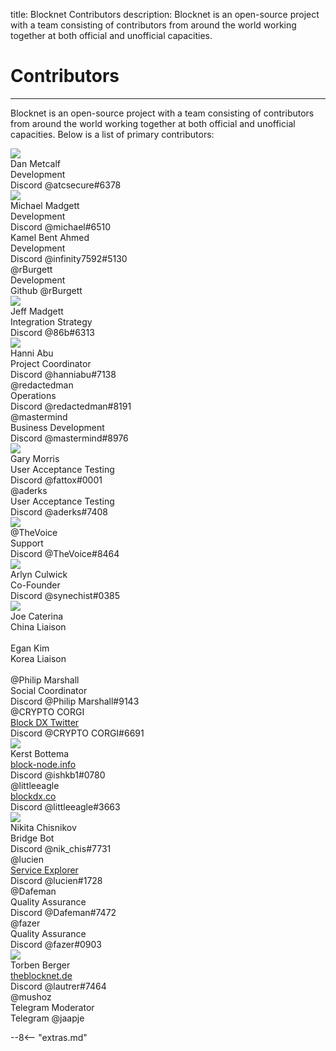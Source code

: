 title: Blocknet Contributors
description: Blocknet is an open-source project with a team consisting of contributors from around the world working together at both official and unofficial capacities.


# Contributors

---

Blocknet is an open-source project with a team consisting of contributors from around the world working together at both official and unofficial capacities. Below is a list of primary contributors:



<div id="bn-contributor-group">

<!-- contributor template -->
<!--
<div class="contributor">
	<div class="fa fa-user-circle" aria-hidden="true"></div>
	<div class="img-round"><img src="/img/contributors/[image-name]"></div>
	<div class="name">[name]&nbsp;&nbsp;
		<a href="" target="_blank"><i class="fa fa-linkedin-square fa-1x" aria-hidden="true"></i></a>
	</div>
	<div class="title">[title]</div>
	<div class="platform">Discord <span class="handle">[handle]</span></div>
</div> 
-->

<div class="contributor">
	<div class="img-round"><img src="/img/contributors/dan-metcalf.jpg"></div>
	<div class="name">Dan Metcalf&nbsp;&nbsp;
		<a href="https://www.linkedin.com/in/dan-metcalf-b821a812/" target="_blank"><i class="fa fa-linkedin-square" aria-hidden="true"></i></a>
	</div>
	<div class="title">Development</div>
	<div class="platform">Discord <span class="handle">@atcsecure#6378</span></div>
</div>

<div class="contributor">
	<div class="img-round"><img src="/img/contributors/michael-madgett.jpg"></div>
	<div class="name">Michael Madgett&nbsp;&nbsp;
		<a href="https://www.linkedin.com/in/mmadgett/" target="_blank"><i class="fa fa-linkedin-square" aria-hidden="true"></i></a>
	</div>
	<div class="title">Development</div>
	<div class="platform">Discord <span class="handle">@michael#6510</span></div>
</div>

<div class="contributor">
	<div class="fa fa-user-circle" aria-hidden="true"></div>
	<div class="name">Kamel Bent Ahmed&nbsp;&nbsp;
		<a href="https://www.linkedin.com/in/kamel-bent-ahmed-66211b13/" target="_blank"><i class="fa fa-linkedin-square" aria-hidden="true"></i></a>
	</div>
	<div class="title">Development</div>
	<div class="platform">Discord <span class="handle">@infinity7592#5130</span></div>
</div>

<div class="contributor">
	<div class="fa fa-user-circle" aria-hidden="true"></div>
	<div class="name">@rBurgett</div>
	<div class="title">Development</div>
	<div class="platform">Github <span class="handle">@rBurgett</span></div>
</div>

<div class="contributor">
	<div class="img-round"><img src="/img/contributors/jeff-madgett.jpg"></div>
	<div class="name">Jeff Madgett&nbsp;&nbsp;
		<a href="https://www.linkedin.com/in/jeff-madgett/" target="_blank"><i class="fa fa-linkedin-square fa-1x" aria-hidden="true"></i></a>
	</div>
	<div class="title">Integration Strategy</div>
	<div class="platform">Discord <span class="handle">@86b#6313</span></div>
</div>

<div class="contributor">
	<div class="img-round"><img src="/img/contributors/hanni-abu.jpg"></div>
	<div class="name">Hanni Abu&nbsp;&nbsp;
		<a href="https://www.linkedin.com/in/hanni-abu-21731525/" target="_blank"><i class="fa fa-linkedin-square fa-1x" aria-hidden="true"></i></a>
	</div>
	<div class="title">Project Coordinator</div>
	<div class="platform">Discord <span class="handle">@hanniabu#7138</span></div>
</div>

<div class="contributor">
	<div class="fa fa-user-circle" aria-hidden="true"></div>
	<div class="name">@redactedman</div>
	<div class="title">Operations</div>
	<div class="platform">Discord <span class="handle">@redactedman#8191</span></div>
</div>

<div class="contributor">
	<div class="fa fa-user-circle" aria-hidden="true"></div>
	<div class="name">@mastermind</div>
	<div class="title">Business Development</div>
	<div class="platform">Discord <span class="handle">@mastermind#8976</span></div>
</div>

<div class="contributor">
	<div class="img-round"><img src="/img/contributors/gary-morris.jpg"></div>
	<div class="name">Gary Morris&nbsp;&nbsp;
		<a href="https://www.linkedin.com/in/fattox/" target="_blank"><i class="fa fa-linkedin-square fa-1x" aria-hidden="true"></i></a>
	</div>
	<div class="title">User Acceptance Testing</div>
	<div class="platform">Discord <span class="handle">@fattox#0001</span></div>
</div>

<div class="contributor">
	<div class="fa fa-user-circle" aria-hidden="true"></div>
	<div class="name">@aderks</div>
	<div class="title">User Acceptance Testing</div>
	<div class="platform">Discord <span class="handle">@aderks#7408</span></div>
</div>

<div class="contributor">
	<div class="img-round"><img src="/img/contributors/thevoice.jpg"></div>
	<div class="name">@TheVoice</div>
	<div class="title">Support</div>
	<div class="platform">Discord <span class="handle">@TheVoice#8464</span></div>
</div>

<div class="contributor">
	<div class="img-round"><img src="/img/contributors/arlyn-culwick.jpg"></div>
	<div class="name">Arlyn Culwick&nbsp;&nbsp;
		<a href="https://www.linkedin.com/in/arlynculwick/" target="_blank"><i class="fa fa-linkedin-square fa-1x" aria-hidden="true"></i></a>
	</div>
	<div class="title">Co-Founder</div>
	<div class="platform">Discord <span class="handle">@synechist#0385</span></div>
</div>

<div class="contributor">
	<div class="img-round"><img src="/img/contributors/joe-caterina.jpg"></div>
	<div class="name">Joe Caterina&nbsp;&nbsp;
		<a href="https://www.linkedin.com/in/josephcaterina/" target="_blank"><i class="fa fa-linkedin-square fa-1x" aria-hidden="true"></i></a>
	</div>
	<div class="title">China Liaison</div>
	<div class="platform">&nbsp; <span class="handle"></span></div>
</div>

<div class="contributor">
	<div class="fa fa-user-circle" aria-hidden="true"></div>
	<div class="name">Egan Kim&nbsp;&nbsp;
		<a href="https://www.linkedin.com/in/josephcaterina/" target="_blank"><i class="fa fa-linkedin-square fa-1x" aria-hidden="true"></i></a>
	</div>
	<div class="title">Korea Liaison</div>
	<div class="platform">&nbsp; <span class="handle"></span></div>
</div>

<div class="contributor">
	<div class="fa fa-user-circle" aria-hidden="true"></div>
	<div class="name">@Philip Marshall</div>
	<div class="title">Social Coordinator</div>
	<div class="platform">Discord <span class="handle">@Philip Marshall#9143</span></div>
</div>

<div class="contributor">
	<div class="fa fa-user-circle" aria-hidden="true"></div>
	<div class="name">@CRYPTO CORGI</div>
	<div class="title"><a href="https://twitter.com/BlockDXExchange" target="_blank">Block DX Twitter</a></div>
	<div class="platform">Discord <span class="handle">@CRYPTO CORGI#6691</span></div>
</div>

<!-- <div class="contributor">
	<div class="fa fa-user-circle" aria-hidden="true"></div>
	<div class="name">@cryptoved</div>
	<div class="title">Social Media</div>
	<div class="platform">Discord <span class="handle">@cryptoved#1961</span></div>
</div> -->

<div class="contributor">
	<div class="img-round"><img src="/img/contributors/kerst-bottema.jpg"></div>
	<div class="name">Kerst Bottema&nbsp;&nbsp;
		<a href="https://www.linkedin.com/in/kerst-bottema-436b4a26/" target="_blank"><i class="fa fa-linkedin-square fa-1x" aria-hidden="true"></i></a>
	</div>
	<div class="title"><a href="https://block-node.info/" target="_blank">block-node.info</a></div>
	<div class="platform">Discord <span class="handle">@ishkb1#0780</span></div>
</div>

<div class="contributor">
	<div class="fa fa-user-circle" aria-hidden="true"></div>
	<div class="name">@littleeagle&nbsp;&nbsp;
		<a href="https://twitter.com/littleeagle20" target="_blank"><i class="fa fa-twitter-square fa-1x" aria-hidden="true"></i></a>
	</div>
	<div class="title"><a href="https://blockdx.co/" target="_blank">blockdx.co</a></div>
	<div class="platform">Discord <span class="handle">@littleeagle#3663</span></div>
</div>

<div class="contributor"> 
	<div class="img-round"><img src="/img/contributors/nikita-chisnikov.jpg"></div>
	<div class="name">Nikita Chisnikov</div>
	<div class="title">Bridge Bot</div>
	<div class="platform">Discord <span class="handle">@nik_chis#7731</span></div>
</div>

<div class="contributor">
	<div class="fa fa-user-circle" aria-hidden="true"></div>
	<div class="name">@lucien</div>
	<div class="title"><a href="https://github.com/lucienmartijn/xrouter-service-explorer" target="_blank">Service Explorer</a></div>
	<div class="platform">Discord <span class="handle">@lucien#1728</span></div>
</div>

<div class="contributor">
	<div class="fa fa-user-circle" aria-hidden="true"></div>
	<div class="name">@Dafeman</div>
	<div class="title">Quality Assurance</div>
	<div class="platform">Discord <span class="handle">@Dafeman#7472</span></div>
</div>

<div class="contributor">
	<div class="fa fa-user-circle" aria-hidden="true"></div>
	<div class="name">@fazer</div>
	<div class="title">Quality Assurance</div>
	<div class="platform">Discord <span class="handle">@fazer#0903</span></div>
</div>

<!-- <div class="contributor">
	<div class="img-round"><img src="/img/contributors/scott-wehman.jpg"></div>
	<div class="name">Scott Wehman&nbsp;&nbsp;
		<a href="https://www.linkedin.com/in/scott-wehman-77a6293a/" target="_blank"><i class="fa fa-linkedin-square fa-1x" aria-hidden="true"></i></a>
	</div>
	<div class="title"><a href="https://internetofblockchains.libsyn.com/website" target="_blank">The Internet of Blockchains Podcast</a></div>
	<div class="platform">Discord <span class="handle">@Scott Wehman</span></div>
</div> -->

<div class="contributor">
	<div class="img-round"><img src="/img/contributors/torben-berger.jpg"></div>
	<div class="name">Torben Berger&nbsp;&nbsp;
		<a href="https://www.linkedin.com/in/torben-berger-8a01a0156/" target="_blank"><i class="fa fa-linkedin-square fa-1x" aria-hidden="true"></i></a>
	</div>
	<div class="title"><a href="http://theblocknet.de/" target="_blank">theblocknet.de</a></div>
	<div class="platform">Discord <span class="handle">@lautrer#7464</span></div>
</div>

<div class="contributor">
	<div class="fa fa-user-circle" aria-hidden="true"></div>
	<div class="name">@mushoz</div>
	<div class="title">Telegram Moderator</div>
	<div class="platform">Telegram <span class="handle">@jaapje</span></div>
</div>

<!-- <div class="contributor">
	<div class="img-round"><img src="/img/contributors/arturo-martin.jpg"></div>
	<div class="name">Arturo Martin
		<a href="https://www.linkedin.com/in/arturomartindenicolas/" target="_blank"><i class="fa fa-linkedin-square fa-1x" aria-hidden="true"></i></a>
	</div>
	<div class="title">Development</div>
	<div class="platform">&nbsp;<span class="handle"></span></div>
</div> -->

<!-- <div class="contributor">
	<div class="img-round"><img src="/img/contributors/daniel-zorin.jpg"></div>
	<div class="name">Daniel Zorin
		<a href="https://www.linkedin.com/in/daniel-zorin-a9704647/" target="_blank"><i class="fa fa-linkedin-square fa-1x" aria-hidden="true"></i></a>
	</div>
	<div class="title">Development</div>
	<div class="platform">Discord <span class="handle">@jaun</span></div>
</div> -->

<!-- <div class="contributor">
	<div class="fa fa-user-circle" aria-hidden="true"></div>
	<div class="name">Vladimir</div>
	<div class="title">Development</div>
	<div class="platform">Discord <span class="handle">@corvaxx</span></div>
</div> -->

<!-- <div class="contributor">
	<div class="img-round"><img src="/img/contributors/boa.jpg"></div>
	<div class="name">@boa</div>
	<div class="title">Development</div>
	<div class="platform">Discord <span class="handle">@boa</span></div>
</div> -->

<!-- <div class="contributor">
	<div class="fa fa-user-circle" aria-hidden="true"></div>
	<div class="name">Andrey Lazarko</div>
	<div class="title">Development</div>
	<div class="platform">Discord <span class="handle">@xenix</span></div>
</div> -->

</div>


<script type="text/javascript">
// read instructions for related links in ../snippets/extras.md
var relatedLinks = [];
</script>

--8<-- "extras.md"





